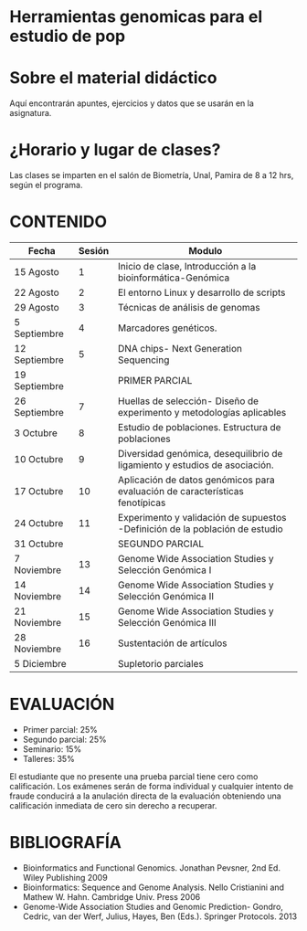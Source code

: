 # Herramientas genomicas para el estudio de pop

# Sobre el material didáctico
Aquí encontrarán apuntes, ejercicios y datos que se usarán en la asignatura.

# ¿Horario y lugar de clases?
Las clases se imparten en el salón de Biometría, Unal, Pamira de 8 a 12 hrs, según el programa.

# CONTENIDO
|Fecha	  |   Sesión	|Modulo|
|---------|-------------|-----------------------------------------------|
|15 Agosto|	1	|Inicio de clase, Introducción a la bioinformática-Genómica|
|22 Agosto|	2	|El entorno Linux y desarrollo de scripts|
|29 Agosto|	3	|Técnicas de análisis de genomas|
|5 Septiembre|	4|	Marcadores genéticos. |
|12 Septiembre|	5|	DNA chips- Next Generation Sequencing|
|19 Septiembre	||PRIMER PARCIAL|
|26 Septiembre|	7|	Huellas de selección- Diseño de experimento y metodologías aplicables|
|3 Octubre	|8|	Estudio de poblaciones. Estructura de poblaciones |
|10 Octubre	|9|	Diversidad genómica, desequilibrio de ligamiento y estudios de asociación. |
|17 Octubre	|10|	Aplicación de datos genómicos para evaluación de características fenotípicas|
|24 Octubre	|11|	Experimento y validación de supuestos -Definición de la población de estudio|
|31 Octubre	||SEGUNDO PARCIAL|
|7 Noviembre	|13|	Genome Wide Association Studies y Selección Genómica I|
|14 Noviembre	|14|	Genome Wide Association Studies y Selección Genómica II|
|21 Noviembre	|15|	Genome Wide Association Studies y Selección Genómica III|
|28 Noviembre	|16|	Sustentación de artículos |
|5 Diciembre	||Supletorio parciales|

# EVALUACIÓN 
* 	Primer parcial: 25% 
* 	Segundo parcial: 25%
* 	Seminario: 15% 
* 	Talleres: 35%

El estudiante que no presente una prueba parcial tiene cero como calificación. Los exámenes serán de forma individual y cualquier intento de fraude conducirá a la anulación directa de la evaluación obteniendo una calificación inmediata de cero sin derecho a recuperar. 

# BIBLIOGRAFÍA

* 	Bioinformatics and Functional Genomics. Jonathan Pevsner, 2nd Ed. Wiley Publishing 2009
* 	Bioinformatics: Sequence and Genome Analysis. Nello Cristianini and Mathew W. Hahn. Cambridge Univ. Press 2006
* 	Genome-Wide Association Studies and Genomic Prediction- Gondro, Cedric, van der Werf, Julius, Hayes, Ben (Eds.). Springer Protocols. 2013
